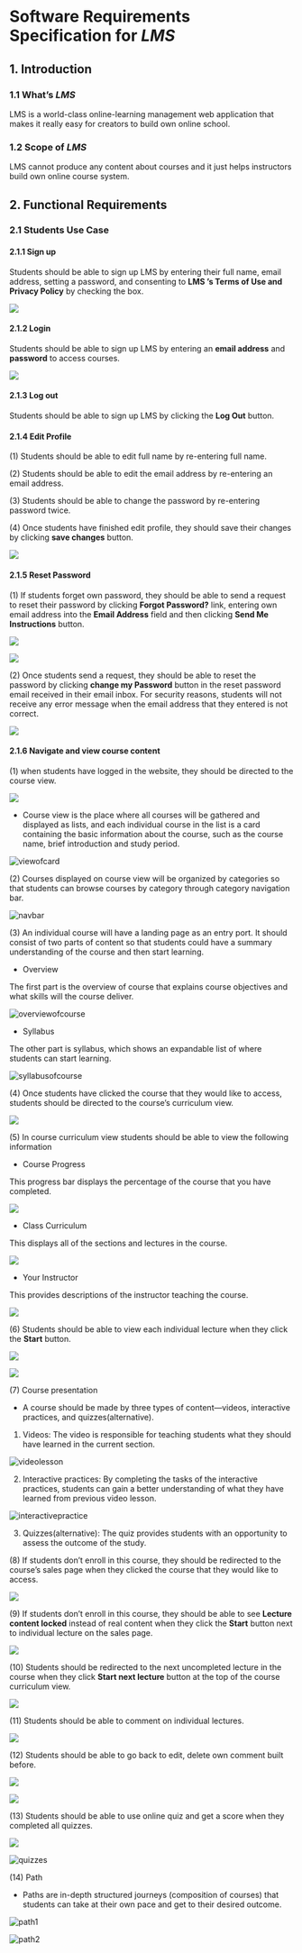 # Software Requirements Specification for *LMS*

## 1.  Introduction

### 1.1  What’s *LMS*

LMS is a world-class online-learning management web application that makes it really easy for creators to build own online school.

### 1.2  Scope of *LMS*

LMS cannot produce any content about courses and it just helps instructors build own online course system.

## 2. Functional Requirements

### 2.1  Students Use Case

#### 2.1.1  Sign up

Students should be able to sign up LMS by entering their full name, email address, setting a password, and consenting to **LMS ’s Terms of Use and Privacy Policy** by checking the box.

![](img/LMS-Requirement-Student-Signup-01.png)


#### 2.1.2   Login

Students should be able to sign up LMS by entering an **email address** and **password** to access courses.

![](img/LMS-Requirement-Student-Login-01.png)


#### 2.1.3   Log out

Students should be able to sign up LMS by clicking the **Log Out** button.


#### 2.1.4  Edit Profile

(1) Students should be able to edit full name by re-entering full name.

(2) Students should be able to edit the email address by re-entering an email address.

(3) Students should be able to change the password by re-entering password twice.

(4) Once students have finished edit profile, they should save their changes by clicking **save changes** button.

![](img/LMS-Requirement-Student-EditProfile-01.png)


#### 2.1.5  Reset Password

(1)  If students forget own password, they should be able to send a request to reset their password by clicking **Forgot Password?** link, entering own email address into the **Email Address** field and then clicking **Send Me Instructions** button.

![](img/LMS-Requirement-Student-ResetPasswrod-01.png)

![](img/LMS-Requirement-Student-ResetPasswrod-02.png)



(2) Once students send a request, they should be able to reset the password by clicking **change my Password** button in the reset password email received in their email inbox. For security reasons, students will not receive any error message when the email address that they entered is not correct. 

![](img/LMS-Requirement-Student-ResetPasswrod-03.png)


#### 2.1.6  Navigate and view course content

(1) when students have logged in the website, they should be directed to the course view. 

![](img/LMS-Requirement-Student-Content-01.png)

- Course view is the place where all courses will be gathered and displayed as lists, and each individual course in the list is a card containing the basic information about the course, such as the course name, brief introduction and study period.

![viewofcard](img/lms-requirement-courselist-item.JPG)

(2) Courses displayed on course view will be organized by categories so that students can browse courses by category through category navigation bar. 

![navbar](img/lms-requirement-course-navbar-01.JPG)

(3) An individual course will have a landing page as an entry port. It should consist of two parts of content so that students could have a summary understanding of the course and then start learning.

- Overview

The first part is the overview of course that explains course objectives and what skills will the course deliver.

![overviewofcourse](img/lms-requirement-course-home-page-01.JPG)

- Syllabus

The other part is syllabus, which shows an expandable list of where students can start learning.

![syllabusofcourse](img/lms-requirement-course-home-page-02.JPG)

(4) Once students have clicked the course that they would like to access, students should be directed to the course’s curriculum view.

![](img/LMS-Requirement-Student-Content-02.png)


(5)  In course curriculum view students should be able to view the following information

- Course Progress

This progress bar displays the percentage of the course that you have completed.

![](img/LMS-Requirement-Student-Content-03.png)

- Class Curriculum

This displays all of the sections and lectures in the course.

![](img/LMS-Requirement-Student-Content-04.png)

- Your Instructor

This provides descriptions of the instructor teaching the course.

![](img/LMS-Requirement-Student-Content-05.png)

(6)  Students should be able to view each individual lecture when they click the **Start** button.

![](img/LMS-Requirement-Student-Content-06.png)

![](img/LMS-Requirement-Student-Content-07.png)

(7) Course presentation

- A course should be made by three types of content—videos, interactive practices, and quizzes(alternative).

1. Videos: The video is responsible for teaching students what they should have learned in the current section.

![videolesson](img/lms-requirement-course-content-struct-01.JPG)

2. Interactive practices: By completing the tasks of the interactive practices, students can gain a better understanding of what they have learned from previous video lesson.

![interactivepractice](img/lms-requirement-course-content-struct-02.JPG)

3. Quizzes(alternative): The quiz provides students with an opportunity to assess the outcome of the study.

(8)  If students don’t enroll in this course, they should be redirected to the course’s sales page when they clicked the course that they would like to access.

![](img/LMS-Requirement-Student-Content-08.png)


(9) If students don’t enroll in this course, they should be able to see **Lecture content locked** instead of real content when they click the **Start** button next to individual lecture on the sales page.

![](img/LMS-Requirement-Student-Content-09.png)

(10) Students should be redirected to the next uncompleted lecture in the course when they click **Start next lecture** button at the top of the course curriculum view.

![](img/LMS-Requirement-Student-Content-10.gif)

(11) Students should be able to comment on individual lectures.

![](img/LMS-Requirement-Student-Content-11.gif)

(12) Students should be able to go back to edit, delete own comment built before.

![](img/LMS-Requirement-Student-Content-12.gif)

![](img/LMS-Requirement-Student-Content-13.gif)

(13) Students should be able to use online quiz and get a score when they completed all quizzes.

![](img/LMS-Requirement-Student-Content-14.gif)

![quizzes](img/lms-requirement-course-content-struct-03.png)

(14) Path

- Paths are in-depth structured journeys (composition of courses) that students can take 
at their own pace and get to their desired outcome.

![path1](img/lms-requirement-course-path-01.JPG)

![path2](img/lms-requirement-course-path-02.JPG)